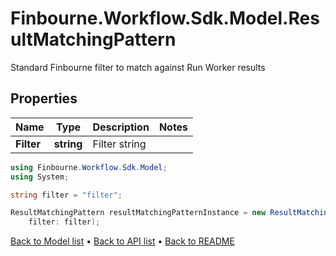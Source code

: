 # Finbourne.Workflow.Sdk.Model.ResultMatchingPattern
Standard Finbourne filter to match against Run Worker results

## Properties

Name | Type | Description | Notes
------------ | ------------- | ------------- | -------------
**Filter** | **string** | Filter string | 

```csharp
using Finbourne.Workflow.Sdk.Model;
using System;

string filter = "filter";

ResultMatchingPattern resultMatchingPatternInstance = new ResultMatchingPattern(
    filter: filter);
```

[Back to Model list](../README.md#documentation-for-models) &#8226; [Back to API list](../README.md#documentation-for-api-endpoints) &#8226; [Back to README](../README.md)
